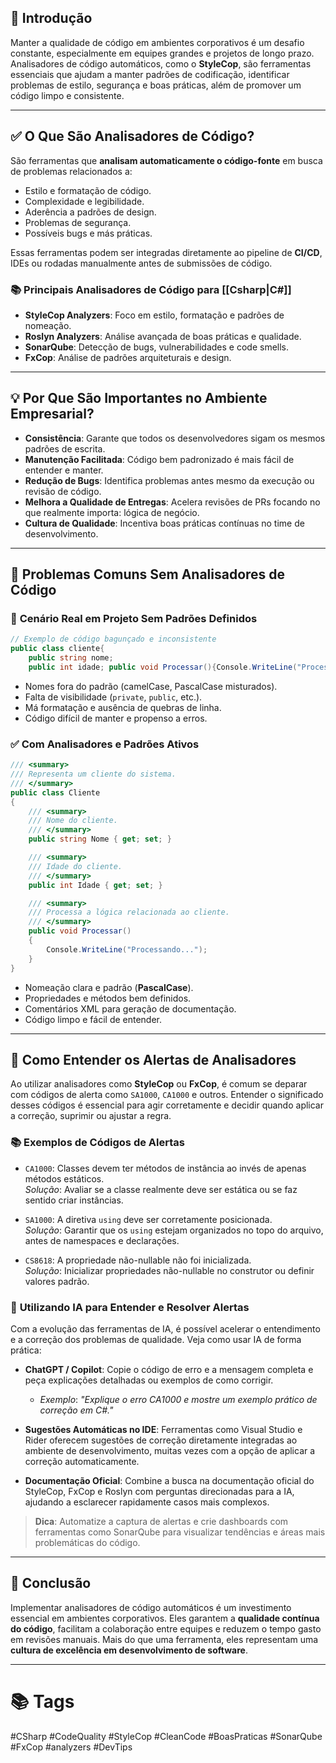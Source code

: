 ## 📖 **Introdução**

Manter a qualidade de código em ambientes corporativos é um desafio constante, especialmente em equipes grandes e projetos de longo prazo. Analisadores de código automáticos, como o **StyleCop**, são ferramentas essenciais que ajudam a manter padrões de codificação, identificar problemas de estilo, segurança e boas práticas, além de promover um código limpo e consistente.

---
## ✅ **O Que São Analisadores de Código?**

São ferramentas que **analisam automaticamente o código-fonte** em busca de problemas relacionados a:

- Estilo e formatação de código.
- Complexidade e legibilidade.
- Aderência a padrões de design.
- Problemas de segurança.
- Possíveis bugs e más práticas.

Essas ferramentas podem ser integradas diretamente ao pipeline de **CI/CD**, IDEs ou rodadas manualmente antes de submissões de código.

### 📚 **Principais Analisadores de Código para [[Csharp|C#]]**

- **StyleCop Analyzers**: Foco em estilo, formatação e padrões de nomeação.
- **Roslyn Analyzers**: Análise avançada de boas práticas e qualidade.
- **SonarQube**: Detecção de bugs, vulnerabilidades e code smells.
- **FxCop**: Análise de padrões arquiteturais e design.
    
---

## 💡 **Por Que São Importantes no Ambiente Empresarial?**

- **Consistência**: Garante que todos os desenvolvedores sigam os mesmos padrões de escrita.
- **Manutenção Facilitada**: Código bem padronizado é mais fácil de entender e manter.
- **Redução de Bugs**: Identifica problemas antes mesmo da execução ou revisão de código.
- **Melhora a Qualidade de Entregas**: Acelera revisões de PRs focando no que realmente importa: lógica de negócio.
- **Cultura de Qualidade**: Incentiva boas práticas contínuas no time de desenvolvimento.

---
## 🚫 **Problemas Comuns Sem Analisadores de Código**

### 🛑 **Cenário Real em Projeto Sem Padrões Definidos**

```csharp
// Exemplo de código bagunçado e inconsistente
public class cliente{
    public string nome;
    public int idade; public void Processar(){Console.WriteLine("Processando...");}}
```

- Nomes fora do padrão (camelCase, PascalCase misturados).
- Falta de visibilidade (`private`, `public`, etc.).
- Má formatação e ausência de quebras de linha.
- Código difícil de manter e propenso a erros.

### ✅ **Com Analisadores e Padrões Ativos**

```csharp
/// <summary>
/// Representa um cliente do sistema.
/// </summary>
public class Cliente
{
    /// <summary>
    /// Nome do cliente.
    /// </summary>
    public string Nome { get; set; }

    /// <summary>
    /// Idade do cliente.
    /// </summary>
    public int Idade { get; set; }

    /// <summary>
    /// Processa a lógica relacionada ao cliente.
    /// </summary>
    public void Processar()
    {
        Console.WriteLine("Processando...");
    }
}
```

- Nomeação clara e padrão (**PascalCase**).
- Propriedades e métodos bem definidos.
- Comentários XML para geração de documentação.
- Código limpo e fácil de entender.

---
## 📖 **Como Entender os Alertas de Analisadores**

Ao utilizar analisadores como **StyleCop** ou **FxCop**, é comum se deparar com códigos de alerta como `SA1000`, `CA1000` e outros. Entender o significado desses códigos é essencial para agir corretamente e decidir quando aplicar a correção, suprimir ou ajustar a regra.

### 📚 **Exemplos de Códigos de Alertas**

- `CA1000`: Classes devem ter métodos de instância ao invés de apenas métodos estáticos.  
    _Solução_: Avaliar se a classe realmente deve ser estática ou se faz sentido criar instâncias.
    
- `SA1000`: A diretiva `using` deve ser corretamente posicionada.  
    _Solução_: Garantir que os `using` estejam organizados no topo do arquivo, antes de namespaces e declarações.
    
- `CS8618`: A propriedade não-nullable não foi inicializada.  
    _Solução_: Inicializar propriedades não-nullable no construtor ou definir valores padrão.
    

### 🤖 **Utilizando IA para Entender e Resolver Alertas**

Com a evolução das ferramentas de IA, é possível acelerar o entendimento e a correção dos problemas de qualidade. Veja como usar IA de forma prática:

- **ChatGPT / Copilot**: Copie o código de erro e a mensagem completa e peça explicações detalhadas ou exemplos de como corrigir.
    
    - _Exemplo_: _"Explique o erro CA1000 e mostre um exemplo prático de correção em C#."_
        
- **Sugestões Automáticas no IDE**: Ferramentas como Visual Studio e Rider oferecem sugestões de correção diretamente integradas ao ambiente de desenvolvimento, muitas vezes com a opção de aplicar a correção automaticamente.
    
- **Documentação Oficial**: Combine a busca na documentação oficial do StyleCop, FxCop e Roslyn com perguntas direcionadas para a IA, ajudando a esclarecer rapidamente casos mais complexos.
    

> **Dica**: Automatize a captura de alertas e crie dashboards com ferramentas como SonarQube para visualizar tendências e áreas mais problemáticas do código.

---
## 📌 **Conclusão**

Implementar analisadores de código automáticos é um investimento essencial em ambientes corporativos. Eles garantem a **qualidade contínua do código**, facilitam a colaboração entre equipes e reduzem o tempo gasto em revisões manuais. Mais do que uma ferramenta, eles representam uma **cultura de excelência em desenvolvimento de software**.

---
# 📚 **Tags**

#CSharp #CodeQuality #StyleCop #CleanCode #BoasPraticas #SonarQube #FxCop #analyzers  #DevTips
